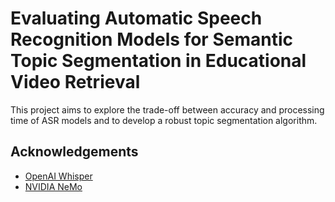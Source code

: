 # Evaluating Automatic Speech Recognition Models for Semantic Topic Segmentation in Educational Video Retrieval

This project aims to explore the trade-off between accuracy and processing time of ASR models and to develop a robust topic segmentation algorithm.


## Acknowledgements

- [OpenAI Whisper](https://github.com/openai/whisper)
- [NVIDIA NeMo](https://developer.nvidia.com/nemo)
